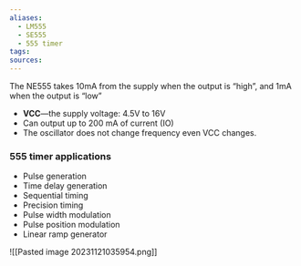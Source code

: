```yaml
---
aliases:
  - LM555
  - SE555
  - 555 timer
tags: 
sources:
---
```

The NE555 takes 10mA from the supply when the output is “high”, and 1mA when the output is “low”
- **VCC**—the supply voltage: 4.5V to 16V
- Can output up to 200 mA of current (IO)
- The oscillator does not change frequency even VCC changes.

### 555 timer applications
- Pulse generation
- Time delay generation
- Sequential timing
- Precision timing
- Pulse width modulation
- Pulse position modulation
- Linear ramp generator


![[Pasted image 20231121035954.png]]